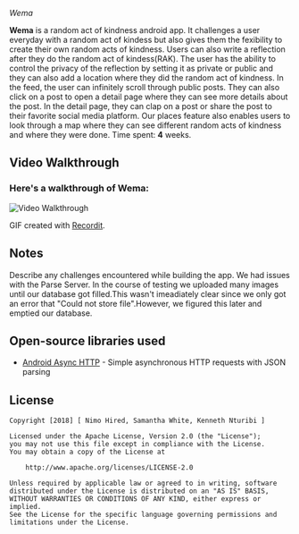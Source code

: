  *Wema*

**Wema** is a random act of kindness android app. It challenges a user everyday with a random act of kindess but also gives them
the fexibility to create their own random acts of kindness. Users can also write a reflection after they do the random act of 
kindess(RAK). The user has the ability to control the privacy of the reflection by setting it as private or public and they can
also add a location where they did the random act of kindness. In the feed, the user can infinitely scroll through public posts.
They can also click on a post to  open a detail page where they can see more details about the post. In the detail page, they can
clap on a post or share the post to their favorite social media platform. Our places feature also enables users to look through 
a map where they can see different random acts of kindness and where they were done. 
Time spent: **4** weeks.

## Video Walkthrough

 ### Here's a walkthrough of Wema:

<img src='https://github.com/iNKredibleS/Wema2/blob/master/app/src/main/res/drawable/gif_walkthrough.gif?raw=true' title='Video Walkthrough' width='' alt='Video Walkthrough' />

GIF created with [Recordit](http://recordit.co/).

## Notes

Describe any challenges encountered while building the app.
We had issues with the Parse Server. In the course of testing we uploaded many images until our database got filled.This wasn't imeadiately clear since we only got an error that "Could not store file".However, we figured this later and emptied our database.

## Open-source libraries used

- [Android Async HTTP](https://github.com/loopj/android-async-http) - Simple asynchronous HTTP requests with JSON parsing

## License

    Copyright [2018] [ Nimo Hired, Samantha White, Kenneth Nturibi ]

    Licensed under the Apache License, Version 2.0 (the "License");
    you may not use this file except in compliance with the License.
    You may obtain a copy of the License at

        http://www.apache.org/licenses/LICENSE-2.0

    Unless required by applicable law or agreed to in writing, software
    distributed under the License is distributed on an "AS IS" BASIS,
    WITHOUT WARRANTIES OR CONDITIONS OF ANY KIND, either express or implied.
    See the License for the specific language governing permissions and
    limitations under the License.
